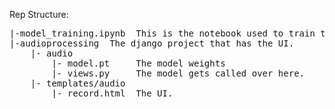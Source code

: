 Rep Structure:
<pre>
|-model_training.ipynb  This is the notebook used to train the custom model
|-audioprocessing  The django project that has the UI.
    |- audio
        |- model.pt     The model weights
        |- views.py     The model gets called over here.
    |- templates/audio
        |- record.html  The UI.
</pre>
